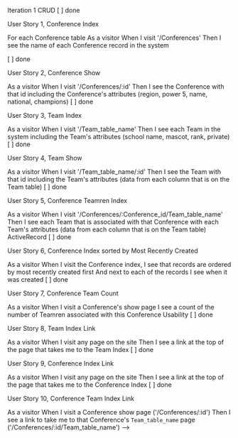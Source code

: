 Iteration 1
CRUD
[ ] done

User Story 1, Conference Index 

For each Conference table
As a visitor
When I visit '/Conferences'
Then I see the name of each Conference record in the system

[ ] done

User Story 2, Conference Show 

As a visitor
When I visit '/Conferences/:id'
Then I see the Conference with that id including the Conference's attributes
(region, power 5, name, national, champions)
[ ] done

User Story 3, Team Index 

As a visitor
When I visit '/Team_table_name'
Then I see each Team in the system including the Team's attributes
(school name, mascot, rank, private)
[ ] done

User Story 4, Team Show 

As a visitor
When I visit '/Team_table_name/:id'
Then I see the Team with that id including the Team's attributes
(data from each column that is on the Team table)
[ ] done

User Story 5, Conference Teamren Index 

As a visitor
When I visit '/Conferences/:Conference_id/Team_table_name'
Then I see each Team that is associated with that Conference with each Team's attributes
(data from each column that is on the Team table)
ActiveRecord
[ ] done

User Story 6, Conference Index sorted by Most Recently Created 

As a visitor
When I visit the Conference index,
I see that records are ordered by most recently created first
And next to each of the records I see when it was created
[ ] done

User Story 7, Conference Team Count

As a visitor
When I visit a Conference's show page
I see a count of the number of Teamren associated with this Conference
Usability
[ ] done

User Story 8, Team Index Link

As a visitor
When I visit any page on the site
Then I see a link at the top of the page that takes me to the Team Index
[ ] done

User Story 9, Conference Index Link

As a visitor
When I visit any page on the site
Then I see a link at the top of the page that takes me to the Conference Index
[ ] done

User Story 10, Conference Team Index Link

As a visitor
When I visit a Conference show page ('/Conferences/:id')
Then I see a link to take me to that Conference's `Team_table_name` page ('/Conferences/:id/Team_table_name') -->